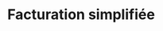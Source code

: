 ---
lang: fr
title: Facturation simplifiée
image: ../../static/images/cards/icon-contract.png
imageAlt: Test
description: Nous mélangeons le forfait de l’enfant, les heures suppl., des éventuels suppléments ... Surprise ! On vous génère la facture que vous envoyez en un clic.
bordered: true
---